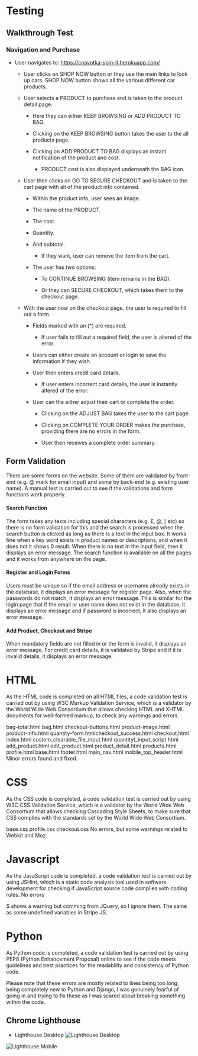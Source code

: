 # Testing

## Walkthrough Test

### Navigation and Purchase

* User navigates to: https://cnavotka-spin-it.herokuapp.com/

    * User clicks on SHOP NOW button or they use the main links to look up cars.
        SHOP NOW button shows all the various different car products.

    * User selects a PRODUCT to purchase and is taken to the product detail page.

        * Here they can either KEEP BROWSING or ADD PRODUCT TO BAG.

        * Clicking on the KEEP BROWSING button takes the user to the all products page.

        * Clicking on ADD PRODUCT TO BAG displays an instant notification of the product and cost.
            * PRODUCT cost is also displayed underneath the BAG icon.

    * User then clicks on GO TO SECURE CHECKOUT and is taken to the cart page with all of the product info contained.

        * Within the product info, user sees an image.

        * The name of the PRODUCT.

        * The cost.

        * Quantity.

        * And subtotal.
            * If they want, user can remove the item from the cart.

        * The user has two options:

            * To CONTINUE BROWSING (item remains in the BAG).

            * Or they can SECURE CHECKOUT, which takes them to the checkout page.

    * With the user now on the checkout page, the user is required to fill out a form.

        * Fields marked with an (*) are required.
            * If user fails to fill out a required field, the user is altered of the error.

        * Users can either create an account or login to save the information if they wish.

        * User then enters credit card details.
            * If user enters incorrect card details, the user is instantly altered of the error.

        * User can the either adjust their cart or complete the order.

            * Clicking on the ADJUST BAG takes the user to the cart page.

            * Clicking on COMPLETE YOUR ORDER makes the purchase, providing there are no errors in the form.

            * User then receives a complete order summary.

## Form Validation

There are some forms on the website. Some of them are validated by front-end (e.g. @ mark for email input) and some by back-end (e.g. existing user name). A manual test is carried out to see if the validations and form functions work properly.

#### Search Function

The form takes any texts including special characters (e.g. £, @, [ etc) so there is no form validation for this and the search is processed when the search button is clicked as long as there is a text in the input box. It works fine when a key word exists in product names or descriptions, and when it does not it shows 0 result. When there is no text in the input field, then it displays an error message. The search function is available on all the pages and it works from anywhere on the page.

#### Register and Login Forms

Users must be unique so if the email address or username already exists in the database, it displays an error message for register page. Also, when the passwords do not match, it displays an error message. This is similar for the login page that if the email or user name does not exist in the database, it displays an error message and if password is incorrect, it also displays an error message.

#### Add Product, Checkout and Stripe

When mandatory fields are not filled in or the form is invalid, it displays an error message. For credit card details, it is validated by Stripe and if it is invalid details, it displays an error message.



# HTML

As the HTML code is completed on all HTML files, a code validation test is carried out by using W3C Markup Validation Service, which is a validator by the World Wide Web Consortium that allows checking HTML and XHTML documents for well-formed markup, to check any warnings and errors.

bag-total.html
bag.html
checkout-buttons.html
product-image.html
product-info.html
quantity-form.htmlcheckout_success.html
checkout.html
index.html
custom_clearable_file_input.html
quantityt_input_script.html
add_product.html
edit_product.html
product_detail.html
products.html
profile.html
base.html
footer.html
main_nav.html
mobile_top_header.html
Minor errors found and fixed.


# CSS 

As the CSS code is completed, a code validation test is carried out by using W3C CSS Validation Service, which is a validator by the World Wide Web Consortium that allows checking Cascading Style Sheets, to make sure that CSS complies with the standards set by the World Wide Web Consortium.

base.css profile.css checkout.css 
No errors, but some warnings related to Webkit and Moz.

# Javascript

As the JavaScript code is completed, a code validation test is carried out by using JSHint, which is a static code analysis tool used in software development for checking if JavaScript source code complies with coding rules.
No errors

$ shows a warning but comming from JQuery, so I ignore them. The same as some undefined variables in Stripe JS.


# Python

As Python code is completed, a code validation test is carried out by using PEP8 (Python Enhancement Proposal) online to see if the code meets guidelines and best practices for the readability and consistency of Python code.

Please note that these errors are mostly related to lines being too long, being completely new to Python and Django, I was genuinely fearful of going in and trying to fix these as I was scared about breaking something within the code.


## Chrome Lighthouse

* Lighthouse Desktop
![Lighthouse Desktop](https://github.com/cnavotka/spinit/blob/main/static/images/lighthouse-desktop.png)

![Lighthouse Mobile](https://github.com/cnavotka/spinit/blob/main/static/images/lighthouse-mobile.png)



